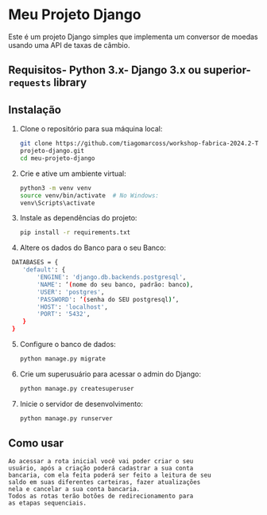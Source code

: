 # Meu Projeto Django
 Este é um projeto Django simples que implementa um 
conversor de moedas usando uma API de taxas de 
câmbio.
 ## Requisitos- Python 3.x- Django 3.x ou superior- `requests` library
 ## Instalação
 1. Clone o repositório para sua máquina local:
    ```bash
    git clone https://github.com/tiagomarcoss/workshop-fabrica-2024.2-TIAGO-MARCOS-P
    projeto-django.git
    cd meu-projeto-django
    ```
 2. Crie e ative um ambiente virtual:
    ```bash
    python3 -m venv venv
    source venv/bin/activate  # No Windows: 
    venv\Scripts\activate
    ```
 3. Instale as dependências do projeto:
    ```bash
    pip install -r requirements.txt
    ```
 4. Altere os dados do Banco para o seu Banco:
```bash
 DATABASES = {
    'default': {
        'ENGINE': 'django.db.backends.postgresql',
        'NAME': ‘(nome do seu banco, padrão: banco), 
        'USER': 'postgres',
        'PASSWORD': ‘(senha do SEU postgresql)‘,
        'HOST': 'localhost',  
        'PORT': '5432',        
    }
 }
 ```
 5. Configure o banco de dados:
    ```bash
    python manage.py migrate
    ```
 6. Crie um superusuário para acessar o admin do 
Django:
    ```bash
    python manage.py createsuperuser
    ```
 7. Inicie o servidor de desenvolvimento:
    ```bash
    python manage.py runserver
    ```
 ## Como usar
 ```
 Ao acessar a rota inicial você vai poder criar o seu 
 usuário, após a criação poderá cadastrar a sua conta 
 bancaria, com ela feita poderá ser feito a leitura de seu 
 saldo em suas diferentes carteiras, fazer atualizações 
 nela e cancelar a sua conta bancaria. 
 Todos as rotas terão botões de redirecionamento para 
 as etapas sequenciais.
 ```
